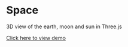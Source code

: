 Space
=====

3D view of the earth, moon and sun in Three.js

[Click here to view demo](http://noobsonly.com/samples/earth/)
